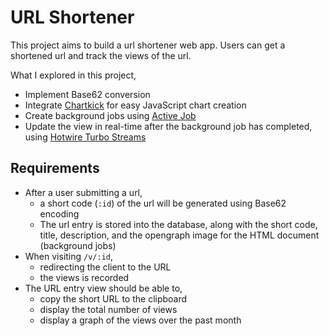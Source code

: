 # URL Shortener

This project aims to build a url shortener web app. Users can get a shortened url and track the views of the url.

What I explored in this project,

- Implement Base62 conversion
- Integrate [Chartkick](https://chartkick.com/) for easy JavaScript chart creation
- Create background jobs using [Active Job](https://guides.rubyonrails.org/active_job_basics.html)
- Update the view in real-time after the background job has completed, using [Hotwire Turbo Streams](https://github.com/hotwired/turbo-rails?tab=readme-ov-file#come-alive-with-turbo-streams)

## Requirements

- After a user submitting a url,
  - a short code (`:id`) of the url will be generated using Base62 encoding
  - The url entry is stored into the database, along with the short code, title, description, and the opengraph image for the HTML document (background jobs)
- When visiting `/v/:id`,
  - redirecting the client to the URL
  - the views is recorded
- The URL entry view should be able to,
  - copy the short URL to the clipboard
  - display the total number of views
  - display a graph of the views over the past month
